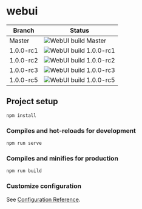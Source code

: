 # webui

| Branch    | Status |
|-----------|-|
| Master    | ![WebUI build Master](https://github.com/project-alice-assistant/webui/workflows/WebUI%20build/badge.svg?branch=master)
| 1.0.0-rc1 | ![WebUI build 1.0.0-rc1](https://github.com/project-alice-assistant/webui/workflows/WebUI%20build/badge.svg?branch=1.0.0-rc1)
| 1.0.0-rc2 | ![WebUI build 1.0.0-rc2](https://github.com/project-alice-assistant/webui/workflows/WebUI%20build/badge.svg?branch=1.0.0-rc2)
| 1.0.0-rc3 | ![WebUI build 1.0.0-rc3](https://github.com/project-alice-assistant/webui/workflows/WebUI%20build/badge.svg?branch=1.0.0-rc3)
| 1.0.0-rc5 | ![WebUI build 1.0.0-rc5](https://github.com/project-alice-assistant/webui/workflows/WebUI%20build/badge.svg?branch=1.0.0-rc5)

## Project setup

```
npm install
```

### Compiles and hot-reloads for development

```
npm run serve
```

### Compiles and minifies for production

```
npm run build
```

### Customize configuration

See [Configuration Reference](https://cli.vuejs.org/config/).
